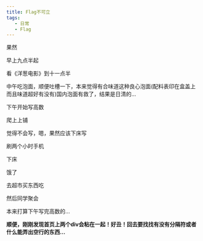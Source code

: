 ```yaml
---
title: Flag不可立
tags: 
   - 日常
   - Flag 
---
```

果然

早上九点半起

看《洋葱电影》到十一点半

中午吃泡面，顺便吐槽一下，本来觉得有合味道这种良心泡面(配料表印在盒盖上而且味道超好有没有)国内泡面有救了，结果是日清的…

下午开始写高数

爬上上铺

觉得不会写，嗯，果然应该下床写

刷两个小时手机

下床

饿了

去超市买东西吃

然后同学聚会

本来打算下午写完高数的…

**顺便，刚刚发现首页上两个div会粘在一起！好丑！回去要找找有没有分隔符或者什么能弄出空行的东西…**
